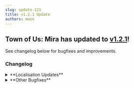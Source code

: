 ```yaml
---
slug: update-121
title: v1.2.1 Update
authors: moon
---
```


## Town of Us: Mira has updated to [v1.2.1](https://github.com/AU-Avengers/TOU-Mira/releases/tag/v1.2.0)!

See changelog below for bugfixes and improvements.

<!--truncate-->

### Changelog

<details className="customdetails">
<summary>**Localisation Updates**</summary>
* Impostor Abilities are nearly fully ready for translations.
* Doomsayer now adds localization changes correctly.

</details>

<details className="customdetails">
  <summary>**Other Bugfixes**</summary>

<details className="customdetails">
<summary>**Wiki Bugfixes**</summary>
* Fixed Wiki entries for Diseased, Lovers, Bait, Mini, Rotting, Satellite, Amnesiac, and Plumber.
* Vanilla wiki entries get properly localized to your active language.
* Inquisitor Report entries can now be clicked to open their wiki entries.
* Vanilla Wiki entries for Viper and Detective no longer appear as "STRMISS"
</details>

<details className="customdetails">
<summary>**Misc. Bugfixes**</summary>
* Fixed Wiki entries for Diseased, Lovers, Bait, Mini, Rotting, Satellite, Amnesiac, and Plumber.
* Vanilla wiki entries get properly localized to your active language.
* Inquisitor Report entries can now be clicked to open their wiki entries.
* Vanilla Wiki entries for Viper and Detective no longer appear as "STRMISS"
</details>
</details>
